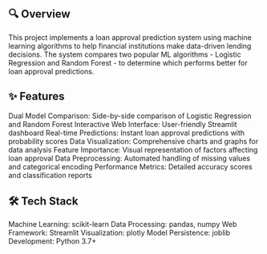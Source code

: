 ## 🔍 Overview
This project implements a loan approval prediction system using machine learning algorithms to help financial institutions make data-driven lending decisions. The system compares two popular ML algorithms - Logistic Regression and Random Forest - to determine which performs better for loan approval predictions.

## ✨ Features
Dual Model Comparison: Side-by-side comparison of Logistic Regression and Random Forest
Interactive Web Interface: User-friendly Streamlit dashboard
Real-time Predictions: Instant loan approval predictions with probability scores
Data Visualization: Comprehensive charts and graphs for data analysis
Feature Importance: Visual representation of factors affecting loan approval
Data Preprocessing: Automated handling of missing values and categorical encoding
Performance Metrics: Detailed accuracy scores and classification reports

## 🛠️ Tech Stack
Machine Learning: scikit-learn
Data Processing: pandas, numpy
Web Framework: Streamlit
Visualization: plotly
Model Persistence: joblib
Development: Python 3.7+
